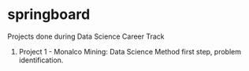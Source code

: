 # springboard
Projects done during Data Science Career Track
1. Project 1 - Monalco Mining: Data Science Method first step, problem identification.

